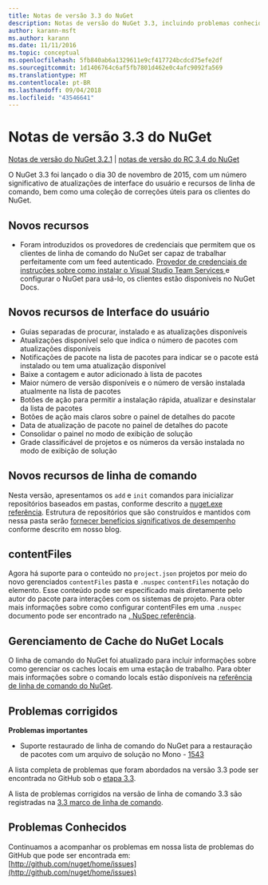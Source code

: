 ```yaml
---
title: Notas de versão 3.3 do NuGet
description: Notas de versão do NuGet 3.3, incluindo problemas conhecidos, correções de bugs, recursos adicionados e DCRs.
author: karann-msft
ms.author: karann
ms.date: 11/11/2016
ms.topic: conceptual
ms.openlocfilehash: 5fb840ab6a1329611e9cf417724bcdcd75efe2df
ms.sourcegitcommit: 1d1406764c6af5fb7801d462e0c4afc9092fa569
ms.translationtype: MT
ms.contentlocale: pt-BR
ms.lasthandoff: 09/04/2018
ms.locfileid: "43546641"
---
```

# <a name="nuget-33-release-notes"></a>Notas de versão 3.3 do NuGet

[Notas de versão do NuGet 3.2.1](../release-notes/nuget-3.2.1.md) | [notas de versão do RC 3.4 do NuGet](../release-notes/nuget-3.4-RC.md)

O NuGet 3.3 foi lançado o dia 30 de novembro de 2015, com um número significativo de atualizações de interface do usuário e recursos de linha de comando, bem como uma coleção de correções úteis para os clientes do NuGet.

## <a name="new-features"></a>Novos recursos

* Foram introduzidos os provedores de credenciais que permitem que os clientes de linha de comando do NuGet ser capaz de trabalhar perfeitamente com um feed autenticado. [Provedor de credenciais de instruções sobre como instalar o Visual Studio Team Services ](../api/nuget-exe-credential-providers.md) e configurar o NuGet para usá-lo, os clientes estão disponíveis no NuGet Docs.

## <a name="new-user-interface-features"></a>Novos recursos de Interface do usuário

* Guias separadas de procurar, instalado e as atualizações disponíveis
* Atualizações disponível selo que indica o número de pacotes com atualizações disponíveis
* Notificações de pacote na lista de pacotes para indicar se o pacote está instalado ou tem uma atualização disponível
* Baixe a contagem e autor adicionado à lista de pacotes
* Maior número de versão disponíveis e o número de versão instalada atualmente na lista de pacotes
* Botões de ação para permitir a instalação rápida, atualizar e desinstalar da lista de pacotes
* Botões de ação mais claros sobre o painel de detalhes do pacote
* Data de atualização de pacote no painel de detalhes do pacote
* Consolidar o painel no modo de exibição de solução
* Grade classificável de projetos e os números da versão instalada no modo de exibição de solução

## <a name="new-command-line-features"></a>Novos recursos de linha de comando

Nesta versão, apresentamos os `add` e `init` comandos para inicializar repositórios baseados em pastas, conforme descrito a [nuget.exe referência](../tools/nuget-exe-cli-reference.md). Estrutura de repositórios que são construídos e mantidos com nessa pasta serão [fornecer benefícios significativos de desempenho](http://blog.nuget.org/20150922/Accelerate-Package-Source.html) conforme descrito em nosso blog.

## <a name="contentfiles"></a>contentFiles

Agora há suporte para o conteúdo no `project.json` projetos por meio do novo gerenciados `contentFiles` pasta e `.nuspec` `contentFiles` notação do elemento.  Esse conteúdo pode ser especificado mais diretamente pelo autor do pacote para interações com os sistemas de projeto.  Para obter mais informações sobre como configurar contentFiles em uma `.nuspec` documento pode ser encontrado na [. NuSpec referência](../reference/nuspec.md).

## <a name="nuget-locals-cache-management"></a>Gerenciamento de Cache do NuGet Locals

O linha de comando do NuGet foi atualizado para incluir informações sobre como gerenciar os caches locais em uma estação de trabalho.  Para obter mais informações sobre o comando locals estão disponíveis na [referência de linha de comando do NuGet](../tools/cli-ref-locals.md).

## <a name="fixed-issues"></a>Problemas corrigidos

**Problemas importantes**

* Suporte restaurado de linha de comando do NuGet para a restauração de pacotes com um arquivo de solução no Mono - [1543](https://github.com/NuGet/Home/issues/1543)

A lista completa de problemas que foram abordados na versão 3.3 pode ser encontrada no GitHub sob o [etapa 3.3](https://github.com/NuGet/Home/issues?q=is%3Aissue+milestone%3A3.3.0+is%3Aclosed).

A lista de problemas corrigidos na versão de linha de comando 3.3 são registradas na [3.3 marco de linha de comando](https://github.com/NuGet/Home/issues?q=is%3Aissue+is%3Aclosed+milestone%3A3.3.0-commandline).

## <a name="known-issues"></a>Problemas Conhecidos

Continuamos a acompanhar os problemas em nossa lista de problemas do GitHub que pode ser encontrada em: [http://github.com/nuget/home/issues](http://github.com/nuget/home/issues)